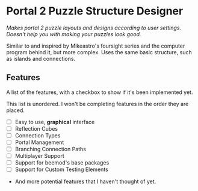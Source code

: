 # Portal 2 Puzzle Structure Designer
*Makes portal 2 puzzle layouts and designs according to user settings. Doesn't help you with making your puzzles look good.*

Similar to and inspired by Mikeastro's foursight series and the computer program behind it, but more complex. Uses the same basic structure, such as islands and connections.
## Features
A list of the features, with a checkbox to show if it's been implemented yet.

This list is unordered. I won't be completing features in the order they are placed.
- [ ] Easy to use, **graphical** interface
- [ ] Reflection Cubes
- [ ] Connection Types
- [ ] Portal Management
- [ ] Branching Connection Paths
- [ ] Multiplayer Support
- [ ] Support for beemod's base packages
- [ ] Support for Custom Testing Elements
- And more potential features that I haven't thought of yet.
